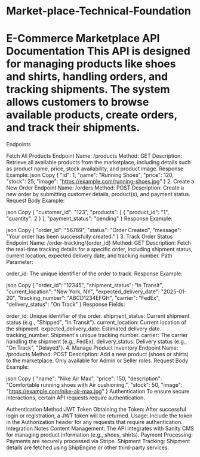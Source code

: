 # Market-place-Technical-Foundation


# E-Commerce Marketplace API Documentation This API is designed for managing products like shoes and shirts, handling orders, and tracking shipments. The system allows customers to browse available products, create orders, and track their shipments.
Endpoints

Fetch All Products Endpoint Name: /products Method: GET Description: Retrieve all available products from the marketplace, including details such as product name, price, stock availability, and product image. Response Example: json Copy { "id": 1, "name": "Running Shoes", "price": 120, "stock": 25, "image": "https://example.com/running-shoes.jpg" } 2. Create a New Order Endpoint Name: /orders Method: POST Description: Create a new order by submitting customer details, product(s), and payment status. Request Body Example:

json Copy { "customer_id": "123", "products": [ { "product_id": "1", "quantity": 2 } ], "payment_status": "pending" } Response Example:

json Copy { "order_id": "56789", "status": "Order Created", "message": "Your order has been successfully created." } 3. Track Order Status Endpoint Name: /order-tracking/{order_id} Method: GET Description: Fetch the real-time tracking details for a specific order, including shipment status, current location, expected delivery date, and tracking number. Path Parameter:

order_id: The unique identifier of the order to track. Response Example:

json Copy { "order_id": "12345", "shipment_status": "In Transit", "current_location": "New York, NY", "expected_delivery_date": "2025-01-20", "tracking_number": "ABCD1234EFGH", "carrier": "FedEx", "delivery_status": "On Track" } Response Fields:

order_id: Unique identifier of the order. shipment_status: Current shipment status (e.g., "Shipped", "In Transit"). current_location: Current location of the shipment. expected_delivery_date: Estimated delivery date. tracking_number: Shipment's unique tracking number. carrier: The carrier handling the shipment (e.g., FedEx). delivery_status: Delivery status (e.g., "On Track", "Delayed"). 4. Manage Product Inventory Endpoint Name: /products Method: POST Description: Add a new product (shoes or shirts) to the marketplace. Only available for Admin or Seller roles. Request Body Example:

json Copy { "name": "Nike Air Max", "price": 150, "description": "Comfortable running shoes with Air cushioning.", "stock": 50, "image": "https://example.com/nike-air-max.jpg" } Authentication To ensure secure interactions, certain API requests require authentication.

Authentication Method:JWT Token Obtaining the Token: After successful login or registration, a JWT token will be returned. Usage: Include the token in the Authorization header for any requests that require authentication. Integration Notes Content Management: The API integrates with Sanity CMS for managing product information (e.g., shoes, shirts). Payment Processing: Payments are securely processed via Stripe. Shipment Tracking: Shipment details are fetched using ShipEngine or other third-party services.
